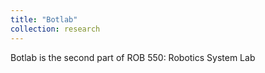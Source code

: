 ```yaml
---
title: "Botlab"
collection: research
---
```


Botlab is the second part of ROB 550: Robotics System Lab
